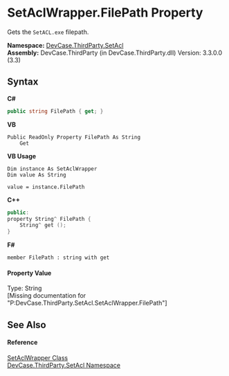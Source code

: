 # SetAclWrapper.FilePath Property 
 

Gets the `SetACL.exe` filepath.

**Namespace:**&nbsp;<a href="N_DevCase_ThirdParty_SetAcl">DevCase.ThirdParty.SetAcl</a><br />**Assembly:**&nbsp;DevCase.ThirdParty (in DevCase.ThirdParty.dll) Version: 3.3.0.0 (3.3)

## Syntax

**C#**<br />
``` C#
public string FilePath { get; }
```

**VB**<br />
``` VB
Public ReadOnly Property FilePath As String
	Get
```

**VB Usage**<br />
``` VB Usage
Dim instance As SetAclWrapper
Dim value As String

value = instance.FilePath

```

**C++**<br />
``` C++
public:
property String^ FilePath {
	String^ get ();
}
```

**F#**<br />
``` F#
member FilePath : string with get

```


#### Property Value
Type: String<br />\[Missing <value> documentation for "P:DevCase.ThirdParty.SetAcl.SetAclWrapper.FilePath"\]

## See Also


#### Reference
<a href="T_DevCase_ThirdParty_SetAcl_SetAclWrapper">SetAclWrapper Class</a><br /><a href="N_DevCase_ThirdParty_SetAcl">DevCase.ThirdParty.SetAcl Namespace</a><br />